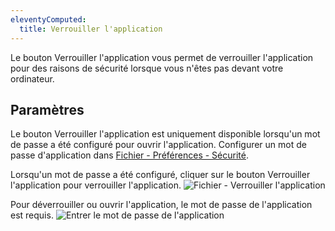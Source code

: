```yaml
---
eleventyComputed:
  title: Verrouiller l'application
---
```

Le bouton Verrouiller l'application vous permet de verrouiller l'application pour des raisons de sécurité lorsque vous n'êtes pas devant votre ordinateur.

## Paramètres

Le bouton Verrouiller l'application est uniquement disponible lorsqu'un mot de passe a été configuré pour ouvrir l'application. Configurer un mot de passe d'application dans [Fichier - Préférences - Sécurité](/rdm/mac/commands/file/preferences/security/).

Lorsqu'un mot de passe a été configuré, cliquer sur le bouton Verrouiller l'application pour verrouiller l'application.
![Fichier - Verrouiller l'application](https://cdnweb.devolutions.net/docs/docs_en_rdm_mac_clip10309.png)

Pour déverrouiller ou ouvrir l'application, le mot de passe de l'application est requis.
![Entrer le mot de passe de l'application](https://cdnweb.devolutions.net/docs/docs_en_rdm_mac_clip10304.png)
